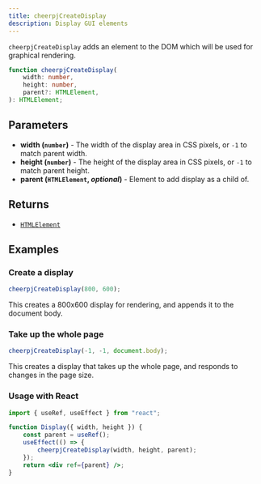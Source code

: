 ```yaml
---
title: cheerpjCreateDisplay
description: Display GUI elements
---
```


`cheerpjCreateDisplay` adds an element to the DOM which will be used for graphical rendering.

```ts
function cheerpjCreateDisplay(
	width: number,
	height: number,
	parent?: HTMLElement,
): HTMLElement;
```

## Parameters

- **width (`number`)** - The width of the display area in CSS pixels, or `-1` to match parent width.
- **height (`number`)** - The height of the display area in CSS pixels, or `-1` to match parent height.
- **parent (`HTMLElement`, _optional_)** - Element to add display as a child of.

## Returns

- [`HTMLElement`]

## Examples

### Create a display

```js
cheerpjCreateDisplay(800, 600);
```

This creates a 800x600 display for rendering, and appends it to the document body.

### Take up the whole page

```js
cheerpjCreateDisplay(-1, -1, document.body);
```

This creates a display that takes up the whole page, and responds to changes in the page size.

### Usage with React

```jsx
import { useRef, useEffect } from "react";

function Display({ width, height }) {
	const parent = useRef();
	useEffect(() => {
		cheerpjCreateDisplay(width, height, parent);
	});
	return <div ref={parent} />;
}
```

[`HTMLElement`]: https://developer.mozilla.org/en-US/docs/Web/API/HTMLElement
